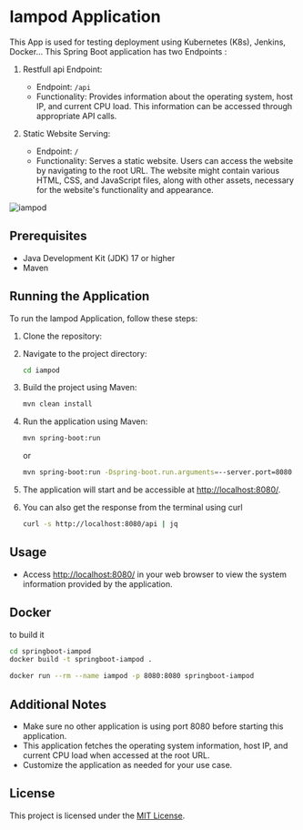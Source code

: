 # Iampod Application
This App is  used for testing deployment using Kubernetes (K8s), Jenkins,  Docker...
This Spring Boot application has two Endpoints :
1. Restfull api Endpoint:
   - Endpoint: `/api`
   - Functionality: Provides information about the operating system, host IP, and current CPU load. This information can be accessed through appropriate API calls.

2. Static Website Serving:
   - Endpoint: `/`
   - Functionality: Serves a static website. Users can access the website by navigating to the root URL. The website might contain various HTML, CSS, and JavaScript files, along with other assets, necessary for the website's functionality and appearance.

![iampod](https://raw.githubusercontent.com/BashirAljounaidy/springboot-iampod/main/iampod-springboot.gif
)
## Prerequisites
- Java Development Kit (JDK) 17 or higher
- Maven

## Running the Application
To run the Iampod Application, follow these steps:

1. Clone the repository:

2. Navigate to the project directory:
   ```sh
   cd iampod
   ```

3. Build the project using Maven:
   ```sh
   mvn clean install
   ```

4. Run the application using Maven:
   ```sh
   mvn spring-boot:run
   ```
   or
   ```sh
   mvn spring-boot:run -Dspring-boot.run.arguments=--server.port=8080
   ```
5. The application will start and be accessible at [http://localhost:8080/](http://localhost:8080/).

6. You can also get the response from the terminal using curl 
   ```bash
   curl -s http://localhost:8080/api | jq
   ```

## Usage
- Access [http://localhost:8080/](http://localhost:8080/) in your web browser to view the system information provided by the application.
## Docker 

to build it 
```bash
cd springboot-iampod
docker build -t springboot-iampod .
```
```bash
docker run --rm --name iampod -p 8080:8080 springboot-iampod 
```
## Additional Notes
- Make sure no other application is using port 8080 before starting this application.
- This application fetches the operating system information, host IP, and current CPU load when accessed at the root URL.
- Customize the application as needed for your use case.

## License
This project is licensed under the [MIT License](https://opensource.org/licenses/MIT).
